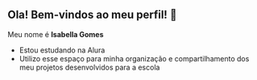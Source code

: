 ## **Ola! Bem-vindos ao meu perfil!** 👋

Meu nome é **Isabella Gomes**

- Estou estudando na Alura
- Utilizo esse espaço para minha organização e compartilhamento dos meu projetos desenvolvidos para a escola
<!--
**xBellzys/xBellzys** is a ✨ _special_ ✨ repository because its `README.md` (this file) appears on your GitHub profile.

Here are some ideas to get you started:

- 🔭 I’m currently working on ...
- 🌱 I’m currently learning ...
- 👯 I’m looking to collaborate on ...
- 🤔 I’m looking for help with ...
- 💬 Ask me about ...
- 📫 How to reach me: ...
- 😄 Pronouns: ...
- ⚡ Fun fact: ...
-->
